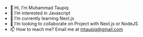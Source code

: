 - 👋 Hi, I’m Muhammad Taupiq
- 👀 I’m interested in Javascript
- 🌱 I’m currently learning Next.js
- 💞️ I’m looking to collaborate on Project with Next.js or NodeJS
- 📫 How to reach me? Email me at mtaupiq@gmail.com

<!---
mtaupiq/mtaupiq is a ✨ special ✨ repository because its `README.md` (this file) appears on your GitHub profile.
You can click the Preview link to take a look at your changes.
--->
